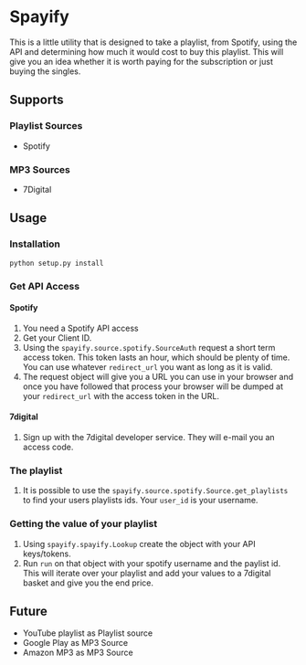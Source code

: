 # Spayify
This is a little utility that is designed to take a playlist, from Spotify, using the API and determining how much it would cost to buy this playlist. This will give you an idea whether it is worth paying for the subscription or just buying the singles.
## Supports
### Playlist Sources
* Spotify
### MP3 Sources
* 7Digital
## Usage
### Installation
    python setup.py install

### Get API Access
#### Spotify
1. You need a Spotify API access
1. Get your Client ID.
1. Using the `spayify.source.spotify.SourceAuth` request a short term access token. This token lasts an hour, which should be plenty of time. You can use whatever `redirect_url` you want as long as it is valid.
1. The request object will give you a URL you can use in your browser and once you have followed that process your browser will be dumped at your `redirect_url` with the access token in the URL.
#### 7digital
1. Sign up with the 7digital developer service. They will e-mail you an access code.
### The playlist
1. It is possible to use the `spayify.source.spotify.Source.get_playlists` to find your users playlists ids. Your `user_id` is your username.
### Getting the value of your playlist
1. Using `spayify.spayify.Lookup` create the object with your API keys/tokens.
1. Run `run` on that object with your spotify username and the paylist id. This will iterate over your playlist and add your values to a 7digital basket and give you the end price.
## Future
* YouTube playlist as Playlist source
* Google Play as MP3 Source
* Amazon MP3 as MP3 Source
